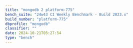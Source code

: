 ```yaml
---
title: "mongodb 2 platform-775"
bench_suite: "24w43 CI Weekly Benchmark - Build 2023.x"
build_number: "platform-775"
dbprofile: "mongodb"
classifier: ""
date: 2024-10-21T05:27:54
type: "bench"
---
```

